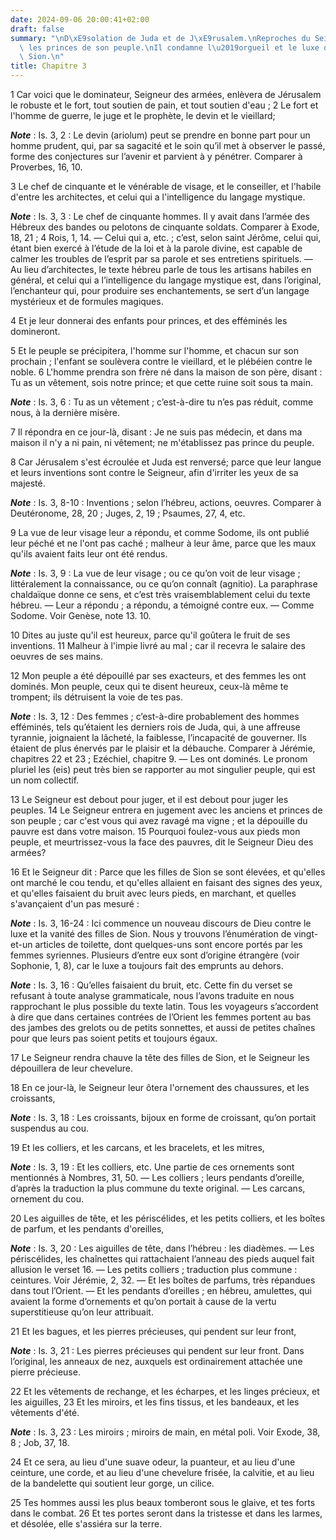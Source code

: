 ```yaml
---
date: 2024-09-06 20:00:41+02:00
draft: false
summary: "\nD\xE9solation de Juda et de J\xE9rusalem.\nReproches du Seigneur contre\
  \ les princes de son peuple.\nIl condamne l\u2019orgueil et le luxe des filles de\
  \ Sion.\n"
title: Chapitre 3
---
```





1 Car voici que le dominateur, Seigneur des armées, enlèvera de Jérusalem le robuste et le fort, tout soutien de pain, et tout soutien d'eau ; 2 Le fort et l'homme de guerre, le juge et le prophète, le devin et le vieillard;

***Note*** :  Is. 3, 2 : Le devin (ariolum) peut se prendre en bonne part pour un homme prudent, qui, par sa sagacité et le soin qu’il met à observer le passé, forme des conjectures sur l’avenir et parvient à y pénétrer. Comparer à Proverbes, 16, 10.

3 Le chef de cinquante et le vénérable de visage, et le conseiller, et l'habile d'entre les architectes, et celui qui a l'intelligence du langage mystique.

***Note*** :  Is. 3, 3 : Le chef de cinquante hommes. Il y avait dans l’armée des Hébreux des bandes ou pelotons de cinquante soldats. Comparer à Exode, 18, 21 ; 4 Rois, 1, 14. ― Celui qui a, etc. ; c’est, selon saint Jérôme, celui qui, étant bien exercé à l’étude de la loi et à la parole divine, est capable de calmer les troubles de l’esprit par sa parole et ses entretiens spirituels. ― Au lieu d’architectes, le texte hébreu parle de tous les artisans habiles en général, et celui qui a l’intelligence du langage mystique est, dans l’original, l’enchanteur qui, pour produire ses enchantements, se sert d’un langage mystérieux et de formules magiques.

4 Et je leur donnerai des enfants pour princes, et des efféminés les domineront.


5 Et le peuple se précipitera, l'homme sur l'homme, et chacun sur son prochain ; l'enfant se soulèvera contre le vieillard, et le plébéien contre le noble. 6 L'homme prendra son frère né dans la maison de son père, disant : Tu as un vêtement, sois notre prince; et que cette ruine soit sous ta main.

***Note*** :  Is. 3, 6 : Tu as un vêtement ; c’est-à-dire tu n’es pas réduit, comme nous, à la dernière misère.

7 Il répondra en ce jour-là, disant : Je ne suis pas médecin, et dans ma maison il n'y a ni pain, ni vêtement; ne m'établissez pas prince du peuple.


8 Car Jérusalem s'est écroulée et Juda est renversé; parce que leur langue et leurs inventions sont contre le Seigneur, afin d'irriter les yeux de sa majesté.

***Note*** :  Is. 3, 8-10 : Inventions ; selon l’hébreu, actions, oeuvres. Comparer à Deutéronome, 28, 20 ; Juges, 2, 19 ; Psaumes, 27, 4, etc.

9 La vue de leur visage leur a répondu, et comme Sodome, ils ont publié leur péché et ne l'ont pas caché ; malheur à leur âme, parce que les maux qu'ils avaient faits leur ont été rendus.

***Note*** :  Is. 3, 9 : La vue de leur visage ; ou ce qu’on voit de leur visage ; littéralement la connaissance, ou ce qu’on connaît (agnitio). La paraphrase chaldaïque donne ce sens, et c’est très vraisemblablement celui du texte hébreu. ― Leur a répondu ; a répondu, a témoigné contre eux. ― Comme Sodome. Voir Genèse, note 13. 10.


10 Dites au juste qu'il est heureux, parce qu'il goûtera le fruit de ses inventions. 11 Malheur à l'impie livré au mal ; car il recevra le salaire des oeuvres de ses mains.


12 Mon peuple a été dépouillé par ses exacteurs, et des femmes les ont dominés. Mon peuple, ceux qui te disent heureux, ceux-là même te trompent; ils détruisent la voie de tes pas.

***Note*** :  Is. 3, 12 : Des femmes ; c’est-à-dire probablement des hommes efféminés, tels qu’étaient les derniers rois de Juda, qui, à une affreuse tyrannie, joignaient la lâcheté, la faiblesse, l’incapacité de gouverner. Ils étaient de plus énervés par le plaisir et la débauche. Comparer à Jérémie, chapitres 22 et 23 ; Ezéchiel, chapitre 9. ― Les ont dominés. Le pronom pluriel les (eis) peut très bien se rapporter au mot singulier peuple, qui est un nom collectif.


13 Le Seigneur est debout pour juger, et il est debout pour juger les peuples. 14 Le Seigneur entrera en jugement avec les anciens et princes de son peuple ; car c'est vous qui avez ravagé ma vigne ; et la dépouille du pauvre est dans votre maison. 15 Pourquoi foulez-vous aux pieds mon peuple, et meurtrissez-vous la face des pauvres, dit le Seigneur Dieu des armées?


16 Et le Seigneur dit : Parce que les filles de Sion se sont élevées, et qu'elles ont marché le cou tendu, et qu'elles allaient en faisant des signes des yeux, et qu'elles faisaient du bruit avec leurs pieds, en marchant, et quelles s'avançaient d'un pas mesuré :

***Note*** :  Is. 3, 16-24 : Ici commence un nouveau discours de Dieu contre le luxe et la vanité des filles de Sion. Nous y trouvons l’énumération de vingt-et-un articles de toilette, dont quelques-uns sont encore portés par les femmes syriennes. Plusieurs d’entre eux sont d’origine étrangère (voir Sophonie, 1, 8), car le luxe a toujours fait des emprunts au dehors.

***Note*** :  Is. 3, 16 : Qu’elles faisaient du bruit, etc. Cette fin du verset se refusant à toute analyse grammaticale, nous l’avons traduite en nous rapprochant le plus possible du texte latin. Tous les voyageurs s’accordent à dire que dans certaines contrées de l’Orient les femmes portent au bas des jambes des grelots ou de petits sonnettes, et aussi de petites chaînes pour que leurs pas soient petits et toujours égaux.

17 Le Seigneur rendra chauve la tête des filles de Sion, et le Seigneur les dépouillera de leur chevelure.


18 En ce jour-là, le Seigneur leur ôtera l'ornement des chaussures, et les croissants,

***Note*** :  Is. 3, 18 : Les croissants, bijoux en forme de croissant, qu’on portait suspendus au cou.

19 Et les colliers, et les carcans, et les bracelets, et les mitres,

***Note*** :  Is. 3, 19 : Et les colliers, etc. Une partie de ces ornements sont mentionnés à Nombres, 31, 50. ― Les colliers ; leurs pendants d’oreille, d’après la traduction la plus commune du texte original. ― Les carcans, ornement du cou.

20 Les aiguilles de tête, et les périscélides, et les petits colliers, et les boîtes de parfum, et les pendants d'oreilles,

***Note*** :  Is. 3, 20 : Les aiguilles de tête, dans l’hébreu : les diadèmes. ― Les périscélides, les chaînettes qui rattachaient l’anneau des pieds auquel fait allusion le verset 16. ― Les petits colliers ; traduction plus commune : ceintures. Voir Jérémie, 2, 32. ― Et les boîtes de parfums, très répandues dans tout l’Orient. ― Et les pendants d’oreilles ; en hébreu, amulettes, qui avaient la forme d’ornements et qu’on portait à cause de la vertu superstitieuse qu’on leur attribuait.

21 Et les bagues, et les pierres précieuses, qui pendent sur leur front,

***Note*** :  Is. 3, 21 : Les pierres précieuses qui pendent sur leur front. Dans l’original, les anneaux de nez, auxquels est ordinairement attachée une pierre précieuse.

22 Et les vêtements de rechange, et les écharpes, et les linges précieux, et les aiguilles, 23 Et les miroirs, et les fins tissus, et les bandeaux, et les vêtements d'été.

***Note*** :  Is. 3, 23 : Les miroirs ; miroirs de main, en métal poli. Voir Exode, 38, 8 ; Job, 37, 18.


24 Et ce sera, au lieu d'une suave odeur, la puanteur, et au lieu d'une ceinture, une corde, et au lieu d'une chevelure frisée, la calvitie, et au lieu de la bandelette qui soutient leur gorge, un cilice.


25 Tes hommes aussi les plus beaux tomberont sous le glaive, et tes forts dans le combat. 26 Et tes portes seront dans la tristesse et dans les larmes, et désolée, elle s'assiéra sur la terre.

